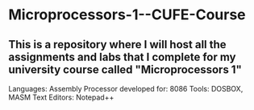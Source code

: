 # Microprocessors-1--CUFE-Course
This is a repository where I will host all the assignments and labs that I complete for my university course called "Microprocessors 1"
---
Languages: Assembly
Processor developed for: 8086
Tools: DOSBOX, MASM
Text Editors: Notepad++